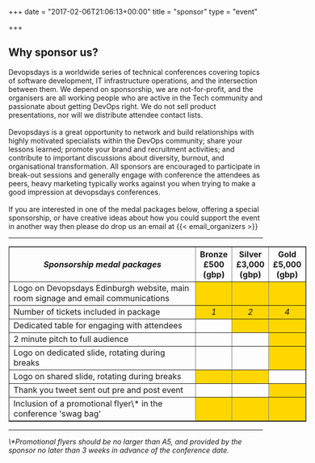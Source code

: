 +++
date = "2017-02-06T21:06:13+00:00"
title = "sponsor"
type = "event"


+++
<h2>Why sponsor us?</h2>
Devopsdays is a worldwide series of technical conferences covering topics of software development, IT infrastructure operations, and the intersection between them.  We depend on sponsorship, we are not-for-profit, and the organisers are all working people who are active in the Tech community and passionate about getting DevOps right.  We do not sell product presentations, nor will we distribute attendee contact lists.
<br>
<br>
Devopsdays is a great opportunity to network and build relationships with highly motivated specialists within the DevOps community; share your lessons learned; promote your brand and recruitment activities; and contribute to important discussions about diversity, burnout, and organisational transformation.  All sponsors are encouraged to participate in break-out sessions and generally engage with conference the attendees as peers, heavy marketing typically works against you when trying to make a good impression at devopsdays conferences.
<br>
<br>
If you are interested in one of the medal packages below, offering a special sponsorship, or have creative ideas about how you could support the event in another way then please do drop us an email at {{< email_organizers >}}
<hr/>
<div style="width:590px">
<table border=1 cellspacing=1>
  <tr>
    <th><i>Sponsorship medal packages</i></th>
    <th><center><b>Bronze<br />£500<br />(gbp)</center></b></th>
    <th><center><b>Silver<br />£3,000<br />(gbp)</center></b></th>
    <th><center><b>Gold<br />£5,000<br />(gbp)</center></b></th>
  </tr>
<tr><td>Logo on Devopsdays Edinburgh website, main room signage and email communications</td><td bgcolor="gold">&nbsp;</td><td bgcolor="gold">&nbsp;</td><td bgcolor="gold">&nbsp;</td></tr>
<tr><td>Number of tickets included in package</td><td bgcolor="gold"><center><i>1</i></center></td><td bgcolor="gold"><center><i>2</i></center></td><td bgcolor="gold"><center><i>4</i></center></td></tr>
<tr><td>Dedicated table for engaging with attendees</td><td>&nbsp;</td><td bgcolor="gold"><center><i></i></center></td><td bgcolor="gold"><center><i></i></center></td></tr>
<tr><td>2 minute pitch to full audience</td><td>&nbsp;</td><td>&nbsp;</td><td bgcolor="gold">&nbsp;</td></tr></tr>
<tr><td>Logo on dedicated slide, rotating during breaks</td><td>&nbsp;</td><td >&nbsp;</td><td bgcolor="gold">&nbsp;</td></tr>
<tr><td>Logo on shared slide, rotating during breaks</td><td bgcolor="gold">&nbsp;</td><td bgcolor="gold">&nbsp;</td><td>&nbsp;</td></tr>
<tr><td>Thank you tweet sent out pre and post event</td><td>&nbsp;</td><td >&nbsp;</td><td bgcolor="gold">&nbsp;</td></tr>
<tr><td>Inclusion of a promotional flyer\* in the conference 'swag bag'</td><td bgcolor="gold">&nbsp;</td><td bgcolor="gold" >&nbsp;</td><td bgcolor="gold">&nbsp;</td></tr>
</table>
</div>
<hr/>
<i>\*Promotional flyers should be no larger than A5, and provided by the sponsor no later than 3 weeks in advance of the conference date.</i>
